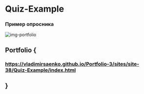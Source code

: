 # Quiz-Example

### Пример опросника

![img-portfolio](https://user-images.githubusercontent.com/56477695/142780157-f8532df2-6bdf-4d0a-a869-03ea60d88e84.jpg)

## Portfolio {

### https://vladimirsaenko.github.io/Portfolio-3/sites/site-38/Quiz-Example/index.html

## }
